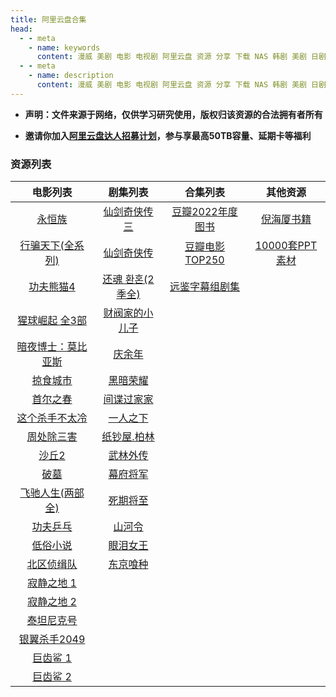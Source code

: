 ```yaml
---
title: 阿里云盘合集
head:
  - - meta
    - name: keywords
      content: 漫威 美剧 电影 电视剧 阿里云盘 资源 分享 下载 NAS 韩剧 美剧 日剧 欧剧 剧集 合集 榜单 图书 素材 列表
  - - meta
    - name: description
      content: 漫威 美剧 电影 电视剧 阿里云盘 资源 分享 下载 NAS 韩剧 美剧 日剧 欧剧 剧集 合集 榜单 图书 素材 列表
---
```


- **声明：文件来源于网络，仅供学习研究使用，版权归该资源的合法拥有者所有**

- **邀请你加入[阿里云盘达人招募计划](https://pages.aliyundrive.com/mobile-page/web/signup.html?code=a98d13a)，参与享最高50TB容量、延期卡等福利**

### 资源列表

|                          电影列表                          |                         剧集列表                         |                         合集列表                         |                        其他资源                        |
| :--------------------------------------------------------: | :------------------------------------------------------: | :------------------------------------------------------: | :----------------------------------------------------: |
|       [永恒族](https://www.alipan.com/s/ddxrYj1Rp23)       |   [仙剑奇侠传三](https://www.alipan.com/s/82dzRRoTPq4)   | [豆瓣2022年度图书](https://www.alipan.com/s/GFfRs2wYW9x) |   [倪海厦书籍](https://www.alipan.com/s/gsFdjQUsneW)   |
|  [行骗天下(全系列)](https://www.alipan.com/s/5uwmiyudZmW)  |    [仙剑奇侠传](https://www.alipan.com/s/uvJKU2WF3qB)    |  [豆瓣电影TOP250](https://www.alipan.com/s/f3E1FespyVa)  | [10000套PPT素材](https://www.alipan.com/s/NhvBXzTkE8F) |
|     [功夫熊猫4](https://www.alipan.com/s/5pRpdNbCmje)      | [还魂 환혼(2季全)](https://www.alipan.com/s/gxX8vpr1uzn) |  [远鉴字幕组剧集](https://www.alipan.com/s/ToD3yXLgtDE)  |                                                        |
|   [猩球崛起 全3部](https://www.alipan.com/s/EozsNSJboQu)   |  [财阀家的小儿子](https://www.alipan.com/s/3qGTLd391UX)  |                                                          |                                                        |
| [暗夜博士：莫比亚斯](https://www.alipan.com/s/F9satmnYoCY) |      [庆余年](https://www.alipan.com/s/CW6nyzP4Cu8)      |                                                          |                                                        |
|      [掠食城市](https://www.alipan.com/s/j1ezRcsPUbf)      |     [黑暗荣耀](https://www.alipan.com/s/TLkv7ckzB4P)     |                                                          |                                                        |
|      [首尔之春](https://www.alipan.com/s/d878vwZNSAK)      |    [间谍过家家](https://www.alipan.com/s/Je6w52YyykR)    |                                                          |                                                        |
|   [这个杀手不太冷](https://www.alipan.com/s/X657isLAqmV)   |     [一人之下](https://www.alipan.com/s/mMQ29nAFqra)     |                                                          |                                                        |
|     [周处除三害](https://www.alipan.com/s/WZhcExQZcvw)     |   [纸钞屋.柏林](https://www.alipan.com/s/U1kpd6AAKJq)    |                                                          |                                                        |
|       [沙丘2](https://www.alipan.com/s/wFiwoVr5Khj)        |     [武林外传](https://www.alipan.com/s/XPdt3t2V3he)     |                                                          |                                                        |
|        [破墓](https://www.alipan.com/s/uDzfQx6Nt4J)        |     [幕府将军](https://www.alipan.com/s/hRFyuCJaw89)     |                                                          |                                                        |
| [ 飞驰人生(两部全)](https://www.alipan.com/s/AV2oTiA9n3i)  |     [死期将至](https://www.alipan.com/s/3pcTHvKRwxa)     |                                                          |                                                        |
|      [功夫乒乓](https://www.alipan.com/s/xLYuZS2FACB)      |      [山河令](https://www.alipan.com/s/piUx8HRUg3e)      |                                                          |                                                        |
|      [低俗小说](https://www.alipan.com/s/HzM1eA6M1QZ)      |     [眼泪女王](https://www.alipan.com/s/8gqmCok9qY5)     |                                                          |                                                        |
|     [北区侦缉队](https://www.alipan.com/s/u9AqskxgiNy)     |     [东京喰种](https://www.alipan.com/s/XEQDKM8eD7Q)     |                                                          |                                                        |
|     [寂静之地 1](https://www.alipan.com/s/vGtY3pExaps)     |                                                          |                                                          |                                                        |
|     [寂静之地 2](https://www.alipan.com/s/9sT1GReVCSk)     |                                                          |                                                          |                                                        |
|     [泰坦尼克号](https://www.alipan.com/s/g9gNBjxsbHY)     |                                                          |                                                          |                                                        |
|    [银翼杀手2049](https://www.alipan.com/s/zpSxot3RDkh)    |                                                          |                                                          |                                                        |
|      [巨齿鲨 1](https://www.alipan.com/s/dMKVTep96xQ)      |                                                          |                                                          |                                                        |
|      [巨齿鲨 2](https://www.alipan.com/s/wWgeYp2NJUd)      |                                                          |                                                          |                                                        |
